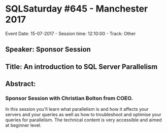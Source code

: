 # SQLSaturday #645 - Manchester 2017
Event Date: 15-07-2017 - Session time: 12:10:00 - Track: Other
## Speaker: Sponsor Session
## Title: An introduction to SQL Server Parallelism
## Abstract:
### Sponsor Session with Christian Bolton from COEO.

In this session you'll learn what parallelism is and how it affects your servers and your queries as well as how to troubleshoot and optimise your queries for parallelism. The technical content is very accessible and aimed at beginner level.
